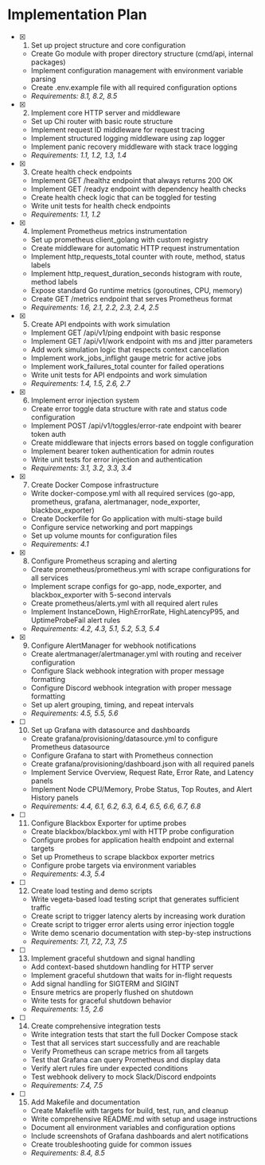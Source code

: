 # Implementation Plan

- [x] 1. Set up project structure and core configuration





  - Create Go module with proper directory structure (cmd/api, internal packages)
  - Implement configuration management with environment variable parsing
  - Create .env.example file with all required configuration options
  - _Requirements: 8.1, 8.2, 8.5_

- [x] 2. Implement core HTTP server and middleware





  - Set up Chi router with basic route structure
  - Implement request ID middleware for request tracing
  - Implement structured logging middleware using zap logger
  - Implement panic recovery middleware with stack trace logging
  - _Requirements: 1.1, 1.2, 1.3, 1.4_

- [x] 3. Create health check endpoints









  - Implement GET /healthz endpoint that always returns 200 OK
  - Implement GET /readyz endpoint with dependency health checks
  - Create health check logic that can be toggled for testing
  - Write unit tests for health check endpoints
  - _Requirements: 1.1, 1.2_

- [x] 4. Implement Prometheus metrics instrumentation





  - Set up prometheus client_golang with custom registry
  - Create middleware for automatic HTTP request instrumentation
  - Implement http_requests_total counter with route, method, status labels
  - Implement http_request_duration_seconds histogram with route, method labels
  - Expose standard Go runtime metrics (goroutines, CPU, memory)
  - Create GET /metrics endpoint that serves Prometheus format
  - _Requirements: 1.6, 2.1, 2.2, 2.3, 2.4, 2.5_

- [x] 5. Create API endpoints with work simulation










  - Implement GET /api/v1/ping endpoint with basic response
  - Implement GET /api/v1/work endpoint with ms and jitter parameters
  - Add work simulation logic that respects context cancellation
  - Implement work_jobs_inflight gauge metric for active jobs
  - Implement work_failures_total counter for failed operations
  - Write unit tests for API endpoints and work simulation
  - _Requirements: 1.4, 1.5, 2.6, 2.7_

- [x] 6. Implement error injection system





  - Create error toggle data structure with rate and status code configuration
  - Implement POST /api/v1/toggles/error-rate endpoint with bearer token auth
  - Create middleware that injects errors based on toggle configuration
  - Implement bearer token authentication for admin routes
  - Write unit tests for error injection and authentication
  - _Requirements: 3.1, 3.2, 3.3, 3.4_

- [x] 7. Create Docker Compose infrastructure






  - Write docker-compose.yml with all required services (go-app, prometheus, grafana, alertmanager, node_exporter, blackbox_exporter)
  - Create Dockerfile for Go application with multi-stage build
  - Configure service networking and port mappings
  - Set up volume mounts for configuration files
  - _Requirements: 4.1_

- [x] 8. Configure Prometheus scraping and alerting





  - Create prometheus/prometheus.yml with scrape configurations for all services
  - Implement scrape configs for go-app, node_exporter, and blackbox_exporter with 5-second intervals
  - Create prometheus/alerts.yml with all required alert rules
  - Implement InstanceDown, HighErrorRate, HighLatencyP95, and UptimeProbeFail alert rules
  - _Requirements: 4.2, 4.3, 5.1, 5.2, 5.3, 5.4_

- [x] 9. Configure AlertManager for webhook notifications





  - Create alertmanager/alertmanager.yml with routing and receiver configuration
  - Configure Slack webhook integration with proper message formatting
  - Configure Discord webhook integration with proper message formatting
  - Set up alert grouping, timing, and repeat intervals
  - _Requirements: 4.5, 5.5, 5.6_

- [ ] 10. Set up Grafana with datasource and dashboards
  - Create grafana/provisioning/datasource.yml to configure Prometheus datasource
  - Configure Grafana to start with Prometheus connection
  - Create grafana/provisioning/dashboard.json with all required panels
  - Implement Service Overview, Request Rate, Error Rate, and Latency panels
  - Implement Node CPU/Memory, Probe Status, Top Routes, and Alert History panels
  - _Requirements: 4.4, 6.1, 6.2, 6.3, 6.4, 6.5, 6.6, 6.7, 6.8_

- [ ] 11. Configure Blackbox Exporter for uptime probes
  - Create blackbox/blackbox.yml with HTTP probe configuration
  - Configure probes for application health endpoint and external targets
  - Set up Prometheus to scrape blackbox exporter metrics
  - Configure probe targets via environment variables
  - _Requirements: 4.3, 5.4_

- [ ] 12. Create load testing and demo scripts
  - Write vegeta-based load testing script that generates sufficient traffic
  - Create script to trigger latency alerts by increasing work duration
  - Create script to trigger error alerts using error injection toggle
  - Write demo scenario documentation with step-by-step instructions
  - _Requirements: 7.1, 7.2, 7.3, 7.5_

- [ ] 13. Implement graceful shutdown and signal handling
  - Add context-based shutdown handling for HTTP server
  - Implement graceful shutdown that waits for in-flight requests
  - Add signal handling for SIGTERM and SIGINT
  - Ensure metrics are properly flushed on shutdown
  - Write tests for graceful shutdown behavior
  - _Requirements: 1.5, 2.6_

- [ ] 14. Create comprehensive integration tests
  - Write integration tests that start the full Docker Compose stack
  - Test that all services start successfully and are reachable
  - Verify Prometheus can scrape metrics from all targets
  - Test that Grafana can query Prometheus and display data
  - Verify alert rules fire under expected conditions
  - Test webhook delivery to mock Slack/Discord endpoints
  - _Requirements: 7.4, 7.5_

- [ ] 15. Add Makefile and documentation
  - Create Makefile with targets for build, test, run, and cleanup
  - Write comprehensive README.md with setup and usage instructions
  - Document all environment variables and configuration options
  - Include screenshots of Grafana dashboards and alert notifications
  - Create troubleshooting guide for common issues
  - _Requirements: 8.4, 8.5_